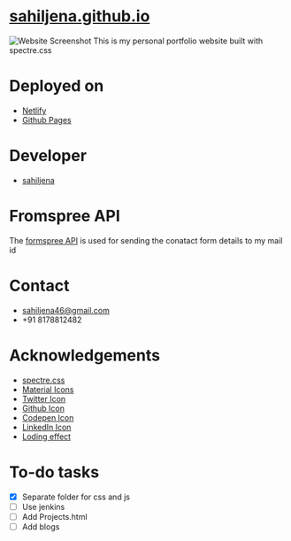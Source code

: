 # [sahiljena.github.io](https://sahiljena.github.io/)

<img src="https://i.ibb.co/Kx1KtFc/Screenshot-2021-02-20-172317.png" alt="Website Screenshot">
This is my personal portfolio website built with spectre.css


# Deployed on
- [Netlify](https://sahiljena.netlify.app/)
- [Github Pages](https://sahiljena.github.io/) 

# Developer
- [sahiljena](https://github.com/sahiljena)

# Fromspree API
The [formspree API](https://formspree.io/) is used for sending the conatact form details to my mail id

# Contact
- [sahiljena46@gmail.com](mailto:sahiljena46@gmail.com) 
- +91 8178812482

# Acknowledgements
- [spectre.css](https://picturepan2.github.io/spectre/)
- [Material Icons](https://material.io/resources/icons/?style=baseline)
- [Twitter Icon](https://image.flaticon.com/icons/png/512/23/23931.png)
- [Github Icon](https://github.githubassets.com/images/modules/logos_page/GitHub-Mark.png)
- [Codepen Icon](https://cdn0.iconfinder.com/data/icons/social-media-2091/100/social-32-512.png)
- [LinkedIn Icon](https://jaewon.design/asset/linkedin.png)
- [Loding effect](https://codepen.io/jlsgl)

# To-do tasks
- [x] Separate folder for css and js
- [ ] Use jenkins
- [ ] Add Projects.html
- [ ] Add blogs
